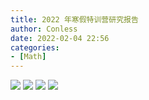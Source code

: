 ```yaml
---
title: 2022 年寒假特训营研究报告
author: Conless
date: 2022-02-04 22:56
categories:
- [Math]
---
```

![](https://conless-imagehost.oss-cn-hangzhou.aliyuncs.com/images/0001.jpg)
![](https://conless-imagehost.oss-cn-hangzhou.aliyuncs.com/images/0002.jpg)
![](https://conless-imagehost.oss-cn-hangzhou.aliyuncs.com/images/0003.jpg)
![](https://conless-imagehost.oss-cn-hangzhou.aliyuncs.com/images/0004.jpg)